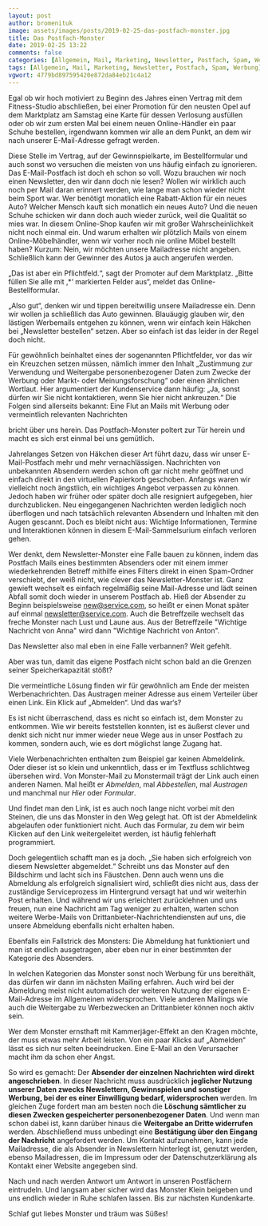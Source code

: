 ```yaml
---
layout: post
author: bromenituk
image: assets/images/posts/2019-02-25-das-postfach-monster.jpg
title: Das Postfach-Monster
date: 2019-02-25 13:22
comments: false
categories: [Allgemein, Mail, Marketing, Newsletter, Postfach, Spam, Werbung]
tags: [Allgemein, Mail, Marketing, Newsletter, Postfach, Spam, Werbung]
vgwort: 4779bd897595420e872da84eb21c4a12
---
```

<p>Egal ob wir hoch motiviert zu Beginn des Jahres einen
Vertrag mit dem Fitness-Studio abschließen, bei einer Promotion für den neusten
Opel auf dem Marktplatz am Samstag eine Karte für dessen Verlosung ausfüllen
oder ob wir zum ersten Mal bei einem neuen Online-Händler ein paar Schuhe
bestellen, irgendwann kommen wir alle an dem Punkt, an dem wir nach unserer E-Mail-Adresse
gefragt werden.</p>

<!--end_excerpt-->

<p>Diese Stelle im Vertrag, auf der Gewinnspielkarte, im
Bestellformular und auch sonst wo versuchen die meisten von uns häufig einfach
zu ignorieren. Das E-Mail-Postfach ist doch eh schon so voll. Wozu brauchen wir
noch einen Newsletter, den wir dann doch nie lesen? Wollen wir wirklich auch
noch per Mail daran
erinnert werden, wie lange man schon wieder nicht beim Sport war. Wer benötigt
monatlich eine Rabatt-Aktion für ein neues Auto? Welcher Mensch kauft sich
monatlich ein neues Auto? Und die neuen Schuhe schicken wir dann doch auch wieder
zurück, weil die Qualität so mies war. In diesem Online-Shop kaufen wir mit
großer Wahrscheinlichkeit nicht noch einmal ein. Und warum erhalten wir plötzlich
Mails von einem Online-Möbelhändler, wenn wir vorher noch nie online Möbel
bestellt haben? Kurzum: Nein, wir möchten unsere Mailadresse nicht angeben. Schließlich
kann der Gewinner des Autos ja auch angerufen werden.</p>

<p>„Das ist aber ein Pflichtfeld.“, sagt der Promoter auf dem
Marktplatz. „Bitte füllen Sie alle mit ‚*‘ markierten Felder aus“, meldet das Online-Bestellformular.
</p>

<p>„Also gut“, denken wir und tippen bereitwillig unsere
Mailadresse ein. Denn wir wollen ja schließlich das Auto gewinnen. Blauäugig glauben
wir, den lästigen Werbemails entgehen zu können, wenn wir einfach kein Häkchen
bei „Newsletter bestellen“ setzen. Aber so einfach ist das leider in der Regel
doch nicht.</p>

<p>Für gewöhnlich beinhaltet eines der sogenannten Pflichtfelder,
vor das wir ein Kreuzchen setzen müssen, nämlich immer den Inhalt „Zustimmung
zur Verwendung und Weitergabe personenbezogener Daten zum Zwecke der Werbung
oder Markt- oder Meinungsforschung“ oder einen ähnlichen Wortlaut. Hier argumentiert
der Kundenservice dann häufig: „Ja, sonst dürfen wir Sie nicht kontaktieren,
wenn Sie hier nicht ankreuzen.“ Die Folgen sind allerseits bekannt: Eine Flut an
Mails mit Werbung oder vermeintlich relevanten Nachrichten </p>

<p>bricht über uns herein. Das Postfach-Monster poltert zur Tür
herein und macht es sich erst einmal bei uns gemütlich.</p>

<p>Jahrelanges Setzen von Häkchen dieser Art führt dazu, dass wir
unser E-Mail-Postfach mehr und mehr vernachlässigen. Nachrichten von unbekannten
Absendern werden schon oft gar nicht mehr geöffnet und einfach direkt in den virtuellen Papierkorb geschoben. Anfangs waren wir vielleicht noch ängstlich, ein
wichtiges Angebot verpassen zu können. Jedoch haben wir früher oder später doch
alle resigniert aufgegeben,
hier durchzublicken. Neu eingegangenen Nachrichten werden lediglich noch überflogen
und nach tatsächlich relevanten Absendern und Inhalten mit den Augen gescannt.
Doch es bleibt nicht aus: Wichtige Informationen, Termine und Interaktionen
können in diesem E-Mail-Sammelsurium einfach verloren gehen.</p>

<p>Wer denkt, dem Newsletter-Monster eine Falle bauen zu
können, indem das Postfach Mails eines bestimmten Absenders oder mit einem
immer wiederkehrenden Betreff mithilfe eines Filters direkt in einen Spam-Ordner
verschiebt, der weiß nicht, wie clever das Newsletter-Monster ist. Ganz gewieft
wechselt es einfach regelmäßig seine Mail-Adresse und lädt seinen Abfall somit
doch wieder in unserem Postfach ab. Hieß der Absender zu Beginn beispielsweise <a href="mailto:new@service.com">new@service.com</a>, so heißt er einen Monat
später auf einmal <a href="mailto:newsletter@service.com">newsletter@service.com</a>.
Auch die Betreffzeile wechselt das freche Monster nach Lust und Laune aus. Aus
der Betreffzeile "Wichtige Nachricht von Anna" wird dann "Wichtige
Nachricht von Anton". </p>

<p>Das Newsletter also mal eben in eine Falle verbannen? Weit
gefehlt. </p>

<p>Aber was tun, damit das eigene Postfach nicht schon bald an
die Grenzen seiner Speicherkapazität stößt?</p>

<p>Die vermeintliche Lösung finden wir für gewöhnlich am Ende
der meisten Werbenachrichten. Das Austragen meiner Adresse aus einem Verteiler über
einen Link. Ein Klick auf „Abmelden“. Und das war‘s? </p>

<p>Es ist nicht überraschend, dass es nicht so einfach ist, dem
Monster zu entkommen. Wie wir bereits feststellen konnten, ist es äußerst
clever und denkt sich nicht nur immer wieder neue Wege aus in unser Postfach zu
kommen, sondern auch, wie es dort möglichst lange Zugang hat.</p>

<p>Viele Werbenachrichten enthalten zum Beispiel gar keinen
Abmeldelink. Oder dieser ist so klein und unkenntlich, dass er im Textfluss
schlichtweg übersehen wird. Von Monster-Mail zu Monstermail trägt der Link auch
einen anderen Namen. Mal heißt er <em>Abmelden</em>,
mal <em>Abbestellen</em>, mal <em>Austragen</em> und manchmal nur <em>Hier</em> oder <em>Formular</em>. </p>

<p>Und findet man den Link, ist es auch noch lange nicht vorbei
mit den Steinen, die uns das Monster in den Weg gelegt hat. Oft ist der Abmeldelink
abgelaufen oder funktioniert nicht. Auch das Formular, zu dem wir beim Klicken
auf den Link weitergeleitet werden, ist häufig fehlerhaft programmiert.</p>

<p>Doch gelegentlich schafft man es ja doch. „Sie haben sich
erfolgreich von diesem Newsletter abgemeldet.“ Schreibt uns das Monster auf den
Bildschirm und lacht sich ins Fäustchen. Denn auch wenn uns die Abmeldung als
erfolgreich signalisiert wird, schließt dies nicht aus, dass der zuständige
Serviceprozess im Hintergrund versagt hat und wir weiterhin Post erhalten. Und während
wir uns erleichtert zurücklehnen und uns freuen, nun eine Nachricht am Tag
weniger zu erhalten, warten schon weitere Werbe-Mails von Drittanbieter-Nachrichtendiensten
auf uns, die unsere Abmeldung ebenfalls nicht erhalten haben.</p>

<p>Ebenfalls ein Fallstrick des Monsters: Die Abmeldung hat
funktioniert und man ist endlich ausgetragen, aber eben nur in einer bestimmten
der Kategorie des Absenders. </p>

<p>In welchen Kategorien das Monster sonst noch Werbung für uns
bereithält, das dürfen wir dann im nächsten Mailing erfahren. Auch wird bei der
Abmeldung meist nicht automatisch der weiteren Nutzung der eigenen
E-Mail-Adresse im Allgemeinen widersprochen. Viele anderen Mailings wie auch
die Weitergabe zu Werbezwecken an Drittanbieter können noch aktiv sein.</p>

<p>Wer dem Monster ernsthaft mit Kammerjäger-Effekt an den
Kragen möchte, der muss etwas mehr Arbeit leisten. Von ein paar Klicks auf „Abmelden“
lässt es sich nur selten beeindrucken. Eine E-Mail an den Verursacher macht ihm
da schon eher Angst. </p>

<p>So wird es gemacht: Der <strong>Absender
der einzelnen Nachrichten wird direkt angeschrieben</strong>. In dieser Nachricht
muss ausdrücklich <strong>jeglicher Nutzung
unserer Daten zwecks Newslettern, Gewinnspielen und sonstiger Werbung, bei der
es einer Einwilligung bedarf, widersprochen</strong> werden. Im gleichen Zuge fordert
man am besten noch die <strong>Löschung
sämtlicher zu diesen Zwecken gespeicherter personenbezogener Daten</strong>. Und
wenn man schon dabei ist, kann darüber hinaus die <strong>Weitergabe an Dritte widerrufen</strong> werden. Abschließend muss unbedingt
eine <strong>Bestätigung über den Eingang der
Nachricht</strong> angefordert werden. Um Kontakt aufzunehmen, kann jede Mailadresse,
die als Absender in Newslettern hinterlegt ist, genutzt werden, ebenso Mailadressen,
die im Impressum oder der Datenschutzerklärung als Kontakt einer Website angegeben
sind. </p>

<p>Nach und nach werden Antwort um Antwort in unseren Postfächern
eintrudeln. Und langsam aber sicher wird das Monster Klein beigeben und uns
endlich wieder in Ruhe schlafen lassen. Bis zur nächsten Kundenkarte. </p>

<p>Schlaf gut liebes Monster und träum was Süßes! </p>

